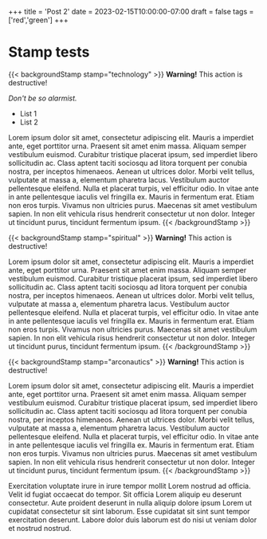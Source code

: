 +++
title = 'Post 2'
date = 2023-02-15T10:00:00-07:00
draft = false
tags = ['red','green']
+++

# Stamp tests
{{< backgroundStamp stamp="technology" >}}
**Warning!** This action is destructive!

*Don't be so alarmist.*

 * List 1
 * List 2

 Lorem ipsum dolor sit amet, consectetur adipiscing elit. Mauris a imperdiet ante, eget porttitor urna. Praesent sit amet enim massa. Aliquam semper vestibulum euismod. Curabitur tristique placerat ipsum, sed imperdiet libero sollicitudin ac. Class aptent taciti sociosqu ad litora torquent per conubia nostra, per inceptos himenaeos. Aenean ut ultrices dolor. Morbi velit tellus, vulputate at massa a, elementum pharetra lacus. Vestibulum auctor pellentesque eleifend. Nulla et placerat turpis, vel efficitur odio. In vitae ante in ante pellentesque iaculis vel fringilla ex. Mauris in fermentum erat. Etiam non eros turpis. Vivamus non ultricies purus. Maecenas sit amet vestibulum sapien. In non elit vehicula risus hendrerit consectetur ut non dolor. Integer ut tincidunt purus, tincidunt fermentum ipsum. 
{{< /backgroundStamp >}}

{{< backgroundStamp stamp="spiritual" >}}
**Warning!** This action is destructive!

 Lorem ipsum dolor sit amet, consectetur adipiscing elit. Mauris a imperdiet ante, eget porttitor urna. Praesent sit amet enim massa. Aliquam semper vestibulum euismod. Curabitur tristique placerat ipsum, sed imperdiet libero sollicitudin ac. Class aptent taciti sociosqu ad litora torquent per conubia nostra, per inceptos himenaeos. Aenean ut ultrices dolor. Morbi velit tellus, vulputate at massa a, elementum pharetra lacus. Vestibulum auctor pellentesque eleifend. Nulla et placerat turpis, vel efficitur odio. In vitae ante in ante pellentesque iaculis vel fringilla ex. Mauris in fermentum erat. Etiam non eros turpis. Vivamus non ultricies purus. Maecenas sit amet vestibulum sapien. In non elit vehicula risus hendrerit consectetur ut non dolor. Integer ut tincidunt purus, tincidunt fermentum ipsum. 
{{< /backgroundStamp >}}

{{< backgroundStamp stamp="arconautics" >}}
**Warning!** This action is destructive!

 Lorem ipsum dolor sit amet, consectetur adipiscing elit. Mauris a imperdiet ante, eget porttitor urna. Praesent sit amet enim massa. Aliquam semper vestibulum euismod. Curabitur tristique placerat ipsum, sed imperdiet libero sollicitudin ac. Class aptent taciti sociosqu ad litora torquent per conubia nostra, per inceptos himenaeos. Aenean ut ultrices dolor. Morbi velit tellus, vulputate at massa a, elementum pharetra lacus. Vestibulum auctor pellentesque eleifend. Nulla et placerat turpis, vel efficitur odio. In vitae ante in ante pellentesque iaculis vel fringilla ex. Mauris in fermentum erat. Etiam non eros turpis. Vivamus non ultricies purus. Maecenas sit amet vestibulum sapien. In non elit vehicula risus hendrerit consectetur ut non dolor. Integer ut tincidunt purus, tincidunt fermentum ipsum. 
{{< /backgroundStamp >}}


Exercitation voluptate irure in irure tempor mollit Lorem nostrud ad officia. Velit id fugiat occaecat do tempor. Sit officia Lorem aliquip eu deserunt consectetur. Aute proident deserunt in nulla aliquip dolore ipsum Lorem ut cupidatat consectetur sit sint laborum. Esse cupidatat sit sint sunt tempor exercitation deserunt. Labore dolor duis laborum est do nisi ut veniam dolor et nostrud nostrud.
